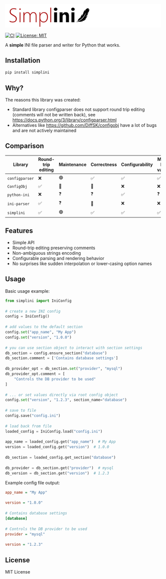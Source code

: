 ![Simplini Logo](resources/logo.png)

[![CI](https://github.com/gubenkoved/simplini/actions/workflows/ci.yml/badge.svg)](https://github.com/gubenkoved/simplini/actions/workflows/ci.yml)
[![License: MIT](https://img.shields.io/badge/License-MIT-yellow.svg)](https://opensource.org/licenses/MIT)

A **simple** INI file parser and writer for Python that works.

## Installation

```bash
pip install simplini
```

## Why?

The reasons this library was created:

* Standard library configparser does not support round trip editing (comments will not be written back), see https://docs.python.org/3/library/configparser.html
* Alternatives like https://github.com/DiffSK/configobj have a lot of bugs and are not actively maintained

## Comparison

| Library        | Round-trip editing | Maintenance  | Correctness | Configurability | Multi-line values | Error reporting  |
|----------------|--------------------|--------------|-------------|-----------------|-------------------|------------------|
| `configparser` | ❌                  | 🟢           | ✅       | ✅               | ✅                  | 🙂            |
| `ConfigObj`    | ✅                  | 🔴           | 🐛      | ❌               | ❌                  | 🤔                 |
| `python-ini`   | ❌                  | ❓           | ❓      | ✅               | ❓                | 🙁                 |
| `ini-parser`   |  ✅                 | ❓           | 🐛       | ❌                | ❌                 | 🙁               |
| `simplini`     | ✅                  | 🟢           | ✅        | ✅               | ✅                  | 🥰 |

## Features

* Simple API
* Round-trip editing preserving comments
* Non-ambiguous strings encoding
* Configurable parsing and rendering behavior
* No surprises like sudden interpolation or lower-casing option names

## Usage

Basic usage example:

```python
from simplini import IniConfig

# create a new INI config
config = IniConfig()

# add values to the default section
config.set("app_name", "My App")
config.set("version", "1.0.0")

# you can use section object to interact with section settings
db_section = config.ensure_section("database")
db_section.comment = ['Contains database settings']

db_provider_opt = db_section.set("provider", "mysql")
db_provider_opt.comment = [
    "Controls the DB provider to be used"
]

# ... or set values directly via root config object
config.set("version", "1.2.3", section_name="database")

# save to file
config.save("config.ini")

# load back from file
loaded_config = IniConfig.load("config.ini")

app_name = loaded_config.get("app_name")  # My App
version = loaded_config.get("version")  # 1.0.0

db_section = loaded_config.get_section("database")

db_provider = db_section.get("provider")  # mysql
db_version = db_section.get("version")  # 1.2.3
```

Example config file output:
```ini
app_name = "My App"

version = "1.0.0"

# Contains database settings
[database]

# Controls the DB provider to be used
provider = "mysql"

version = "1.2.3"

```

## License

MIT License